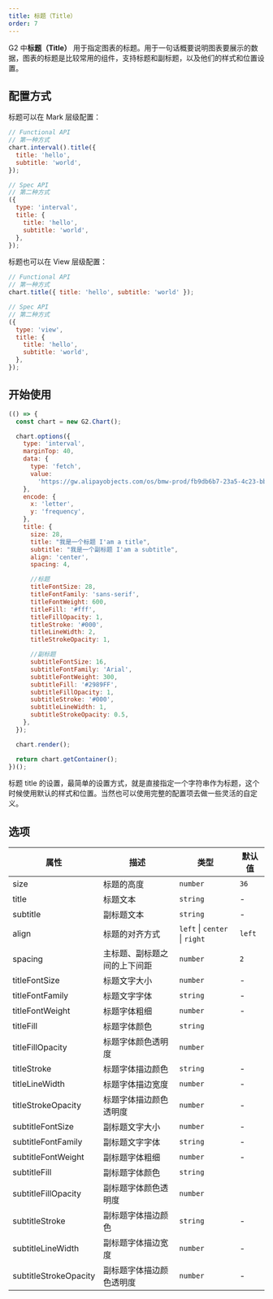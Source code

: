 ```yaml
---
title: 标题（Title）
order: 7
---
```


G2 中**标题（Title）** 用于指定图表的标题。用于一句话概要说明图表要展示的数据，图表的标题是比较常用的组件，支持标题和副标题，以及他们的样式和位置设置。

## 配置方式

标题可以在 Mark 层级配置：

```js
// Functional API
// 第一种方式
chart.interval().title({
  title: 'hello',
  subtitle: 'world',
});
```

```js
// Spec API
// 第二种方式
({
  type: 'interval',
  title: {
    title: 'hello',
    subtitle: 'world',
  },
});
```

标题也可以在 View 层级配置：

```js
// Functional API
// 第一种方式
chart.title({ title: 'hello', subtitle: 'world' });
```

```js
// Spec API
// 第二种方式
({
  type: 'view',
  title: {
    title: 'hello',
    subtitle: 'world',
  },
});
```

## 开始使用

```js | ob
(() => {
  const chart = new G2.Chart();

  chart.options({
    type: 'interval',
    marginTop: 40,
    data: {
      type: 'fetch',
      value:
        'https://gw.alipayobjects.com/os/bmw-prod/fb9db6b7-23a5-4c23-bbef-c54a55fee580.csv',
    },
    encode: {
      x: 'letter',
      y: 'frequency',
    },
    title: {
      size: 28,
      title: "我是一个标题 I'am a title",
      subtitle: "我是一个副标题 I'am a subtitle",
      align: 'center',
      spacing: 4,

      //标题
      titleFontSize: 28,
      titleFontFamily: 'sans-serif',
      titleFontWeight: 600,
      titleFill: '#fff',
      titleFillOpacity: 1,
      titleStroke: '#000',
      titleLineWidth: 2,
      titleStrokeOpacity: 1,

      //副标题
      subtitleFontSize: 16,
      subtitleFontFamily: 'Arial',
      subtitleFontWeight: 300,
      subtitleFill: '#2989FF',
      subtitleFillOpacity: 1,
      subtitleStroke: '#000',
      subtitleLineWidth: 1,
      subtitleStrokeOpacity: 0.5,
    },
  });

  chart.render();

  return chart.getContainer();
})();
```

标题 title 的设置，最简单的设置方式，就是直接指定一个字符串作为标题，这个时候使用默认的样式和位置。当然也可以使用完整的配置项去做一些灵活的自定义。

## 选项

| 属性                  | 描述                         | 类型                          | 默认值 |
| --------------------- | ---------------------------- | ----------------------------- | ------ |
| size                  | 标题的高度                   | `number`                      | `36`   |
| title                 | 标题文本                     | `string`                      | -      |
| subtitle              | 副标题文本                   | `string`                      | -      |
| align                 | 标题的对齐方式               | `left` \| `center` \| `right` | `left` |
| spacing               | 主标题、副标题之间的上下间距 | `number`                      | `2`    |
| titleFontSize         | 标题文字大小                 | `number`                      | -      |
| titleFontFamily       | 标题文字字体                 | `string`                      | -      |
| titleFontWeight       | 标题字体粗细                 | `number`                      | -      |
| titleFill             | 标题字体颜色                 | `string`                      |
| titleFillOpacity      | 标题字体颜色透明度           | `number`                      |
| titleStroke           | 标题字体描边颜色             | `string`                      | -      |
| titleLineWidth        | 标题字体描边宽度            | `number`                      | -      |
| titleStrokeOpacity    | 标题字体描边颜色透明度       | `number`                      | -      |
| subtitleFontSize      | 副标题文字大小               | `number`                      | -      |
| subtitleFontFamily    | 副标题文字字体               | `string`                      | -      |
| subtitleFontWeight    | 副标题字体粗细               | `number`                      | -      |
| subtitleFill          | 副标题字体颜色               | `string`                      |
| subtitleFillOpacity   | 副标题字体颜色透明度         | `number`                      |
| subtitleStroke        | 副标题字体描边颜色           | `string`                      | -      |
| subtitleLineWidth     | 副标题字体描边宽度           | `number`                      | -      |
| subtitleStrokeOpacity | 副标题字体描边颜色透明度     | `number`                      | -      |
